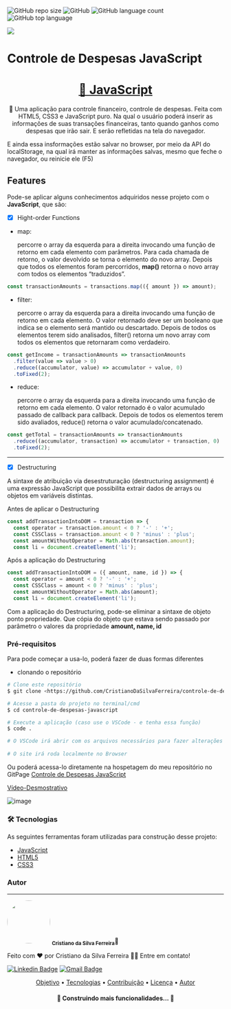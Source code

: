 ![GitHub repo size](https://img.shields.io/github/repo-size/CristianoDaSilvaFerreira/controle-de-despesas-javascript) 
![GitHub](https://img.shields.io/github/license/CristianoDaSilvaFerreira/controle-de-despesas-javascript)
![GitHub language count](https://img.shields.io/github/languages/count/CristianoDaSilvaFerreira/controle-de-despesas-javascript)
![GitHub top language](https://img.shields.io/github/languages/top/CristianoDaSilvaFerreira/controle-de-despesas-javascript)

<img src="https://img.shields.io/static/v1?label=Deveoper&message=CristianoFerreira&color=7159c1&style=for-the-badge&logo=ghost"/>

<h1>Controle de Despesas JavaScript</h1>

<h1 align="center">
    <a href="https://developer.mozilla.org/pt-BR/docs/Web/JavaScript">🔗 JavaScript</a>
</h1>
<p align="center">🚀 Uma aplicação para controle financeiro, controle de despesas. Feita com HTML5, CSS3 e JavaScript puro. Na qual o usuário poderá inserir as informações de suas transações financeiras, tanto quando ganhos como despesas que irão sair. E serão refletidas na tela do navegador.</p>
<p>E ainda essa insformações estão salvar no browser, por meio da API do localStorage, na qual irá manter as informações salvas, mesmo que feche o navegador, ou reinicie ele (F5)</p>


## Features

Pode-se aplicar alguns conhecimentos adquiridos nesse projeto com o **JavaScript**, que são:
 - [x] Hight-order Functions
  * map: <p>percorre o array da esquerda para a direita invocando uma função de retorno em cada elemento com parâmetros. Para cada chamada de retorno, o valor devolvido se torna o elemento do novo array. Depois que todos os elementos foram percorridos, **map()** retorna o novo array com todos os elementos “traduzidos”.</p>
~~~JavaScript
const transactionAmounts = transactions.map(({ amount }) => amount);
~~~
  * filter: <p>percorre o array da esquerda para a direita invocando uma função de retorno em cada elemento. O valor retornado deve ser um booleano que indica se o elemento será mantido ou descartado. Depois de todos os elementos terem sido analisados, filter() retorna um novo array com todos os elementos que retornaram como verdadeiro.</p>
~~~JavaScript
const getIncome = transactionAmounts => transactionAmounts
  .filter(value => value > 0)
  .reduce((accumulator, value) => accumulator + value, 0)
  .toFixed(2);
~~~
  * reduce: <p>percorre o array da esquerda para a direita invocando uma função de retorno em cada elemento. O valor retornado é o valor acumulado passado de callback para callback. Depois de todos os elementos terem sido avaliados, reduce() retorna o valor acumulado/concatenado.</p>
~~~JavaScript
const getTotal = transactionAmounts => transactionAmounts
  .reduce((accumulator, transaction) => accumulator + transaction, 0)
  .toFixed(2);
~~~
***
  - [x] Destructuring
<p>A sintaxe de atribuição via desestruturação (destructuring assignment) é uma expressão JavaScript que possibilita extrair dados de arrays ou objetos em variáveis distintas.

Antes de aplicar o Destructuring

~~~JavaScript
const addTransactionIntoDOM = transaction => {
  const operator = transaction.amount < 0 ? '-' : '+';
  const CSSClass = transaction.amount < 0 ? 'minus' : 'plus';
  const amountWithoutOperator = Math.abs(transaction.amount);
  const li = document.createElement('li');
~~~
Após a aplicação do Destructuring
~~~JavaScript
const addTransactionIntoDOM = ({ amount, name, id }) => {
  const operator = amount < 0 ? '-' : '+';
  const CSSClass = amount < 0 ? 'minus' : 'plus';
  const amountWithoutOperator = Math.abs(amount);
  const li = document.createElement('li');
~~~
Com a aplicação do Destructuring, pode-se eliminar a sintaxe de objeto ponto propriedade. Que cópia do objeto que estava sendo passado por parâmetro o valores da propriedade **amount, name, id**
  
### Pré-requisitos

Para pode começar a usa-lo, poderá fazer de duas formas diferentes
  * clonando o repositório

```bash
# Clone este repositório
$ git clone <https://github.com/CristianoDaSilvaFerreira/controle-de-despesas-javascript.git>

# Acesse a pasta do projeto no terminal/cmd
$ cd controle-de-despesas-javascript

# Execute a aplicação (caso use o VSCode - e tenha essa função)
$ code .

# O VSCode irá abrir com os arquivos necessários para fazer alterações caso haja
    
# O site irá roda localmente no Browser
```
  
Ou poderá acessa-lo diretamente na hospetagem do meu repositório no GitPage [Controle de Despesas JavaScript](https://cristianodasilvaferreira.github.io/controle-de-despesas-javascript/)

[Vídeo-Desmostrativo](https://github.com/CristianoDaSilvaFerreira/controle-de-despesas-javascript/blob/main/expensedemo.gif)

![image](https://user-images.githubusercontent.com/68359459/128270251-f4050d70-c53d-4c98-9ef3-73b7c52d6206.png)
  
 ### 🛠 Tecnologias

  As seguintes ferramentas foram utilizadas para construção desse projeto:
  - [JavaScript](https://developer.mozilla.org/pt-BR/docs/Web/JavaScript)
  - [HTML5](https://www.w3schools.com/html/)
  - [CSS3](https://www.w3schools.com/css/)
  

  
 ### Autor
---

<a>
 <img style="border-radius: 50%;" src="https://user-images.githubusercontent.com/68359459/128278200-0cba229d-615d-410c-8800-ef09d0367c35.jpg" width="100px;" alt=""/>
 <sub><b>Cristiano da Silva Ferreira</b></sub></a>🚀


Feito com ❤️ por Cristiano da Silva Ferreira 👋🏽 Entre em contato!

[![Linkedin Badge](https://img.shields.io/badge/-Cristiano-blue?style=flat-square&logo=Linkedin&logoColor=white&link=https://www.linkedin.com/in/cristiano-da-silva-ferreira/)](https://www.linkedin.com/in/cristiano-da-silva-ferreira/) 
[![Gmail Badge](https://img.shields.io/badge/-cristianodevsystemo@gmail.com-c14438?style=flat-square&logo=Gmail&logoColor=white&link=mailto:cristianodevsysten@gmail.com)](mailto:cristianodevsystem@gmail.com)


<p align="center">
 <a href="#objetivo">Objetivo</a> •
 <a href="#tecnologias">Tecnologias</a> • 
 <a href="#contribuicao">Contribuição</a> • 
 <a href="#licenc-a">Licença</a> • 
 <a href="#autor">Autor</a>
</p>



<h4 align="center"> 
	🚧  Construindo mais funcionalidades...  🚧
</h4>
